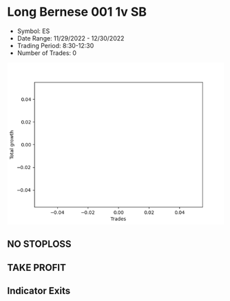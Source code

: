 # Long Bernese 001 1v SB 
- Symbol: ES
- Date Range: 11/29/2022 - 12/30/2022
- Trading Period: 8:30-12:30
- Number of Trades: 0

![Plot](LongBernese0011vSBES.png)
## NO STOPLOSS














## TAKE PROFIT











## Indicator Exits

